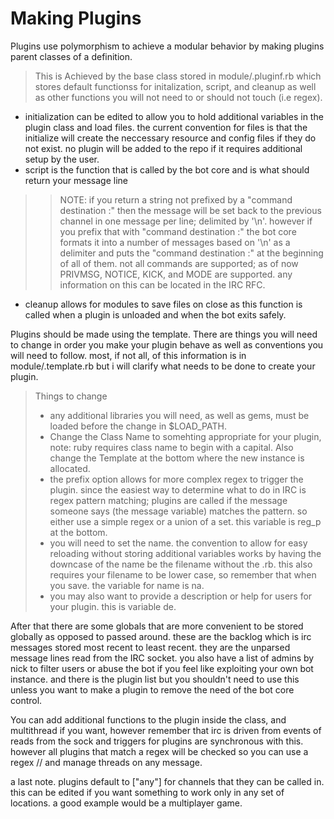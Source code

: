# **Making Plugins**

Plugins use polymorphism to achieve a modular behavior by making plugins parent classes of a definition.

>This is Achieved by the base class stored in module/.pluginf.rb which stores default functionss for initalization, script, and cleanup as well as other functions you will not need to or should not touch (i.e regex).
- initialization can be edited to allow you to hold additional variables in the plugin class and load files. the current convention for files is that the initialize will create the neccessary resource and config files if they do not exist. no plugin will be added to the repo if it requires additional setup by the user.
- script is the function that is called by the bot core and is what should return your message line

>> NOTE: if you return a string not prefixed by a "command destination :" then the message will be set back to the previous channel in one message per line; delimited by '\n'. however if you prefix that with "command destination :" the bot core formats it into a number of messages based on '\n' as a delimiter and puts the "command destination :" at the beginning of all of them. not all commands are supported; as of now PRIVMSG, NOTICE, KICK, and MODE are supported. any information on this can be located in the IRC RFC.
>
- cleanup allows for modules to save files on close as this function is called when a plugin is unloaded and when the bot exits safely.

Plugins should be made using the template. There are things you will need to change in order you make your plugin behave as well as conventions you will need to follow. most, if not all, of this information is in module/.template.rb but i will clarify what needs to be done to create your plugin.

>Things to change
>- any additional libraries you will need, as well as gems, must be loaded before the change in $LOAD_PATH.
>- Change the Class Name to somehting appropriate for your plugin, note: ruby requires class name to begin with a capital. Also change the Template at the bottom where the new instance is allocated.
>- the prefix option allows for more complex regex to trigger the plugin. since the easiest way to determine what to do in IRC is regex pattern matching; plugins are called if the message someone says (the message variable) matches the pattern. so either use a simple regex or a union of a set. this variable is reg_p at the bottom.
>- you will need to set the name. the convention to allow for easy reloading without storing additional variables works by having the downcase of the name be the filename without the .rb. this also requires your filename to be lower case, so remember that when you save. the variable for name is na.
>- you may also want to provide a description or help for users for your plugin. this is variable de.

After that there are some globals that are more convenient to be stored globally as opposed to passed around. these are the backlog which is irc messages stored most recent to least recent. they are the unparsed message lines read from the IRC socket. you also have a list of admins by nick to filter users or abuse the bot if you feel like exploiting your own bot instance. and there is the plugin list but you shouldn't need to use this unless you want to make a plugin to remove the need of the bot core control.

You can add additional functions to the plugin inside the class, and multithread if you want, however remember that irc is driven from events of reads from the sock and triggers for plugins are synchronous with this. however all plugins that match a regex will be checked so you can use a regex // and manage threads on any message.

a last note. plugins default to ["any"] for channels that they can be called in. this can be edited if you want something to work only in any set of locations. a good example would be a multiplayer game.
